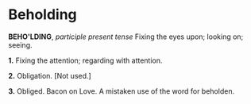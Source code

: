 # Beholding

**BEHO'LDING**, _participle present tense_ Fixing the eyes upon; looking on; seeing.

**1.** Fixing the attention; regarding with attention.

**2.** Obligation. \[Not used.\]

**3.** Obliged. Bacon on Love. A mistaken use of the word for beholden.